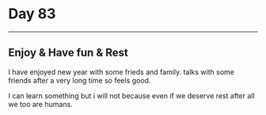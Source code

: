 # Day 83
___
## Enjoy & Have fun & Rest

I have enjoyed new year with some frieds and family. talks with some friends after a very long time so feels good.

I can learn something but i will not because even if we deserve  rest after all we too are humans.








